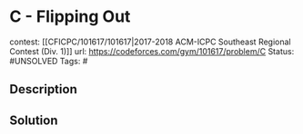 # C - Flipping Out

contest: [[CFICPC/101617/101617|2017-2018 ACM-ICPC Southeast Regional Contest (Div. 1)]]
url: https://codeforces.com/gym/101617/problem/C
Status: #UNSOLVED
Tags: #

## Description

## Solution


